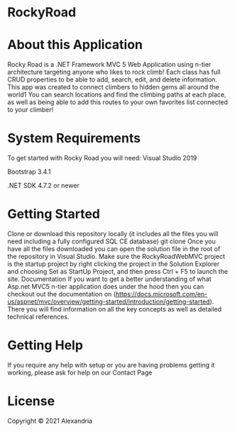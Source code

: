 # RockyRoad
# About this Application
Rocky Road is a .NET Framework MVC 5 Web Application using n-tier architecture targeting anyone who likes to rock climb! Each class has full CRUD properties to be able to add, search, edit, and delete information. This app was created to connect climbers to hidden gems all around the world1 You can search locations and find the climbing paths at each place, as well as being able to add this routes to your own favorites list connected to your climber!


# System Requirements
To get started with Rocky Road you will need:
Visual Studio 2019

Bootstrap 3.4.1

.NET SDK 4.7.2 or newer


# Getting Started
Clone or download this repository locally (it includes all the files you will need including a fully configured SQL CE database)
git clone
Once you have all the files downloaded you can open the solution file in the root of the repository in Visual Studio. Make sure the RockyRoadWebMVC project is the startup project by right clicking the project in the Solution Explorer and choosing Set as StartUp Project, and then press Ctrl + F5 to launch the site.
Documentation If you want to get a better understanding of what Asp.net MVC5 n-tier application does under the hood then you can checkout out the documentation on (https://docs.microsoft.com/en-us/aspnet/mvc/overview/getting-started/introduction/getting-started). There you will find information on all the key concepts as well as detailed technical references.


# Getting Help
If you require any help with setup or you are having problems getting it working, please ask for help on our Contact Page


# License
Copyright © 2021 Alexandria
